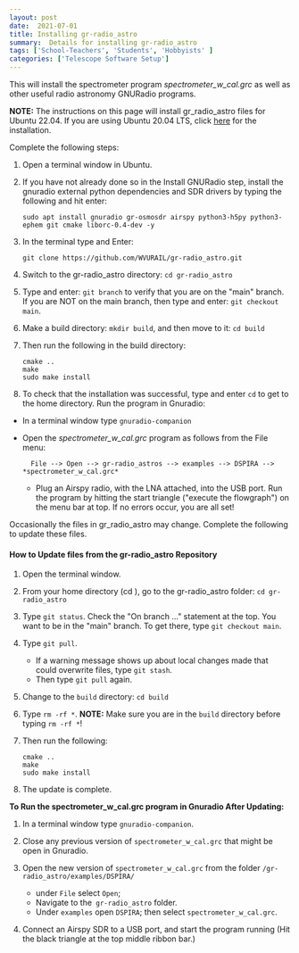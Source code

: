 ```yaml
---
layout: post
date:  2021-07-01
title: Installing gr-radio_astro
summary:  Details for installing gr-radio_astro
tags: ['School-Teachers', 'Students', 'Hobbyists' ]
categories: ['Telescope Software Setup']
---
```


This will install the spectrometer program *spectrometer_w_cal.grc* as well as other useful radio astronomy GNURadio programs.

**NOTE:** The instructions on this page will install gr_radio_astro files for Ubuntu 22.04. If you are using Ubuntu 20.04 LTS, click [here](https://wvurail.org//dspira-lessons/gr_radio_astro_Installation_Ubuntu20) for the installation.

Complete the following steps:

   1. Open a terminal window in Ubuntu.

   2. If you have not already done so in the Install GNURadio step, install the gnuradio external python dependencies and SDR drivers by typing the following and hit enter:
   
      `sudo apt install gnuradio gr-osmosdr airspy python3-h5py python3-ephem git cmake liborc-0.4-dev -y`
   
   3. In the terminal type and Enter:

      `git clone https://github.com/WVURAIL/gr-radio_astro.git`

   5. Switch to the gr-radio_astro directory: `cd gr-radio_astro`

   6. Type and enter: `git branch` to verify that you are on the "main" branch. If you are NOT on the main branch, then type and enter: `git checkout main`.

   7. Make a build directory: `mkdir build`, and then move to it: `cd build`  
      
   8. Then run the following in the build directory:

      ```
      cmake ..
      make
      sudo make install
      ```
 
   9. To check that the installation was successful, type and enter `cd` to get to the home directory. Run the program in Gnuradio:
   * In a terminal window type `gnuradio-companion`
   * Open the *spectrometer_w_cal.grc* program as follows from the File menu:
            
           File --> Open --> gr-radio_astros --> examples --> DSPIRA --> *spectrometer_w_cal.grc*
   
      * Plug an Airspy radio, with the LNA attached, into the USB port. Run the program by hitting the start triangle ("execute the flowgraph") on the menu bar at top. If no errors occur, you are all set!

Occasionally the files in gr_radio_astro may change. Complete the following to update these files.

#### How to Update files from the gr-radio_astro Repository

   1. Open the terminal window.
      
   2. From your home directory (cd ), go to the gr-radio_astro folder: `cd gr-radio_astro`
   
   3. Type `git status`. Check the "On branch ..." statement at the top. You want to be in the "main" branch. To get there, type `git checkout main`.

   4. Type `git pull`. 
      - If a warning message shows up about local changes made that could overwrite files, type `git stash`. 
      - Then type `git pull` again.

   5. Change to the `build` directory: `cd build`

   6. Type `rm -rf *`. **NOTE:** Make sure you are in the `build` directory before typing `rm -rf *`!

   7. Then run the following:
         ```
      cmake ..
      make
      sudo make install
      ```

   8. The update is complete.

   
   **To Run the __spectrometer_w_cal.grc__ program in Gnuradio After Updating:**
   
   1. In a terminal window type `gnuradio-companion`.

   2. Close any previous version of `spectrometer_w_cal.grc` that might be open in Gnuradio.
   
   3. Open the new version of `spectrometer_w_cal.grc` from the folder `/gr-radio_astro/examples/DSPIRA/`
            
      - under `File` select `Open`; 
      - Navigate to the` gr-radio_astro` folder.
      - Under `examples` open `DSPIRA`; then select `spectrometer_w_cal.grc`.

   4. Connect an Airspy SDR to a USB port, and start the program running (Hit the black triangle at the top middle ribbon bar.)
         
   
